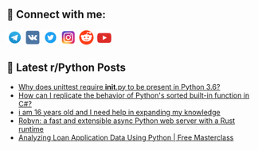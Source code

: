 ## 🔎 Connect with me:
[<img src="https://github.com/bullbesh/bullbesh/blob/main/images/Telegram.png" width="32" height="32" />](https://t.me/bullbesh)
[<img src="https://github.com/bullbesh/bullbesh/blob/main/images/VK.png" width="32" height="32" />](https://vk.com/bullbesh)
[<img src="https://github.com/bullbesh/bullbesh/blob/main/images/Twitter.png" width="32" height="32" />](https://twitter.com/bullbesh1)
[<img src="https://github.com/bullbesh/bullbesh/blob/main/images/Instagram.png" width="32" height="32" />](https://www.instagram.com/bullbesh)
[<img src="https://github.com/bullbesh/bullbesh/blob/main/images/Reddit.png" width="32" height="32" />](https://www.reddit.com/user/bullbesh)
[<img src="https://github.com/bullbesh/bullbesh/blob/main/images/YouTube.png" width="32" height="32" />](https://www.youtube.com/channel/UCtfjRs6uzgq5mfm8S06WTcg)

## 📕 Latest r/Python Posts
<!-- BLOG-POST-LIST:START -->
- [Why does unittest require __init__.py to be present in Python 3.6?](https://www.reddit.com/r/Python/comments/10e512k/why_does_unittest_require_init_py_to_be_present/)
- [How can I replicate the behavior of Python&#39;s sorted built-in function in C#?](https://www.reddit.com/r/Python/comments/10e4yk8/how_can_i_replicate_the_behavior_of_pythons/)
- [i am 16 years old and I need help in expanding my knowledge](https://www.reddit.com/r/Python/comments/10e4bgo/i_am_16_years_old_and_i_need_help_in_expanding_my/)
- [Robyn: a fast and extensible async Python web server with a Rust runtime](https://www.reddit.com/r/Python/comments/10e419m/robyn_a_fast_and_extensible_async_python_web/)
- [Analyzing Loan Application Data Using Python | Free Masterclass](https://www.reddit.com/r/Python/comments/10e3nft/analyzing_loan_application_data_using_python_free/)
<!-- BLOG-POST-LIST:END -->
